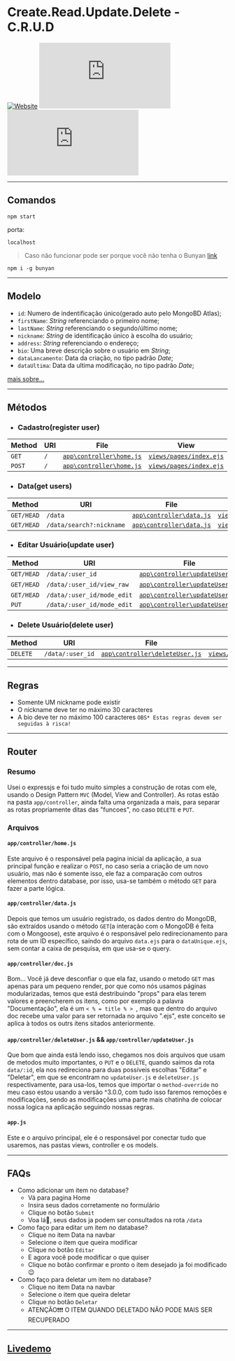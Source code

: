 # Create.Read.Update.Delete - C.R.U.D

[![Website](https://img.shields.io/website?up_message=livedemo&url=https%3A%2F%2Fcrud-andrrff.herokuapp.com%2F)](https://crud-andrrff.herokuapp.com/)
[![GitHub repo size](https://img.shields.io/github/repo-size/andrrff/c.r.u.d)](https://github.com/andrrff/c.r.u.d) 
[![GitHub](https://img.shields.io/github/license/andrrff/c.r.u.d)](https://github.com/andrrff/c.r.u.d/blob/master/LICENSE) 

____

## Comandos
```
npm start
```
porta:
```
localhost
```

> Caso não funcionar pode ser porque você não tenha o Bunyan
> [link](https://www.npmjs.com/package/bunyan)
```
npm i -g bunyan
```

____

## Modelo
- `id`: Numero de indentificação único(gerado auto pelo MongoBD Atlas);
- `firstName`: _String_ referenciando o primeiro nome;
- `lastName`: _String_ referenciando o segundo/último nome;
- `nickname`: _String_ de identificação único à escolha do usuário;
- `address`: _String_ referenciando o endereço;
- `bio`: Uma breve descrição sobre o usuário em _String_;
- `dataLancamento`: Data da criação, no tipo padrão _Date_;
- `dataUltima`: Data da ultima modificação, no tipo padrão _Date_;

[mais sobre...](https://github.com/andrrff/c.r.u.d/blob/master/app/models/user.js)
____

## Métodos

- ### Cadastro(register user)

| Method     | URI                               | File                         | View                      |
|------------|-----------------------------------|------------------------------|---------------------------|
| `GET`      | `/`                               | [`app\controller\home.js`](https://github.com/andrrff/c.r.u.d/blob/master/app/controller/home.js#L16)     | [`views/pages/index.ejs`](https://github.com/andrrff/c.r.u.d/blob/master/app/views/pages/index.ejs)   |
| `POST`     | `/`                               | [`app\controller\home.js`](https://github.com/andrrff/c.r.u.d/blob/master/app/controller/home.js#L25)     | [`views/pages/index.ejs`](https://github.com/andrrff/c.r.u.d/blob/master/app/views/pages/index.ejs)   |

- ### Data(get users)

| Method     | URI                               | File                         | View                      |
|------------|-----------------------------------|------------------------------|---------------------------|
| `GET/HEAD` | `/data`                           | [`app\controller\data.js`](https://github.com/andrrff/c.r.u.d/blob/master/app/controller/data.js#L15)     | [`views/pages/data.ejs`](https://github.com/andrrff/c.r.u.d/blob/master/app/views/pages/data.ejs)    |
| `GET/HEAD` | `/data/search?:nickname`          | [`app\controller\data.js`](https://github.com/andrrff/c.r.u.d/blob/master/app/controller/data.js#L38)     | [`views/pages/data.ejs`](https://github.com/andrrff/c.r.u.d/blob/master/app/views/pages/data.ejs)    |

- ### Editar Usuário(update user)

| Method     | URI                               | File                         | View                      |
|------------|-----------------------------------|------------------------------|---------------------------|
| `GET/HEAD` | `/data/:user_id`               | [`app\controller\updateUser.js`](https://github.com/andrrff/c.r.u.d/blob/master/app/controller/updateUser.js#L15)| [`views/pages/dataUnique.ejs`](https://github.com/andrrff/c.r.u.d/blob/master/app/views/pages/dataUnique.ejs)|
| `GET/HEAD` | `/data/:user_id/view_raw`      | [`app\controller\updateUser.js`](https://github.com/andrrff/c.r.u.d/blob/master/app/controller/updateUser.js#L35)| [`resource.send(user.json)`]  |
| `GET/HEAD` | `/data/:user_id/mode_edit`     | [`app\controller\updateUser.js`](https://github.com/andrrff/c.r.u.d/blob/master/app/controller/updateUser.js#L56)| [`views/pages/edit.ejs`](https://github.com/andrrff/c.r.u.d/blob/master/app/views/pages/edit.ejs)      |
| `PUT`      | `/data/:user_id/mode_edit`     | [`app\controller\updateUser.js`](https://github.com/andrrff/c.r.u.d/blob/master/app/controller/updateUser.js#L75)| [`views/pages/actionPage.ejs`](https://github.com/andrrff/c.r.u.d/blob/master/app/views/pages/actionPage.ejs)      |

- ### Delete Usuário(delete user)

| Method     | URI                               | File                         | View                      |
|------------|-----------------------------------|------------------------------|---------------------------|
| `DELETE`   | `/data/:user_id`               | [`app\controller\deleteUser.js`](https://github.com/andrrff/c.r.u.d/blob/master/app/controller/deleteUser.js#L17)| [`views/pages/actionPage.ejs`](https://github.com/andrrff/c.r.u.d/blob/master/app/views/pages/actionPage.ejs)|

____

## Regras
- Somente UM nickname pode existir
- O nickname deve ter no máximo 30 caracteres
- A bio deve ter no máximo 100 caracteres
`OBS* Estas regras devem ser seguidas à risca!`

____

## Router
### Resumo
Usei o expressjs e foi tudo muito simples a construção de rotas com ele, usando o Design Pattern `MVC` (Model, View and Controller). As rotas estão na pasta `app/controller`, ainda falta uma organizada a mais, para separar as rotas propriamente ditas das "funcoes", no caso `DELETE` e `PUT`.

### Arquivos
#### `app/controller/home.js`
Este arquivo é o responsável pela pagina inicial da aplicação, a sua principal função e realizar o `POST`, no caso seria a criação de um novo usuário, mas não é somente isso, ele faz a comparação com outros elementos dentro database, por isso, usa-se também o método `GET` para fazer a parte lógica.

#### `app/controller/data.js`
Depois que temos um usuário registrado, os dados dentro do MongoDB, são extraídos usando o método `GET`(a interação com o MongoDB é feita com o Mongoose), este arquivo é o responsável pelo redirecionamento para rota de um ID específico, saíndo do arquivo `data.ejs` para o `dataUnique.ejs`, sem contar a caixa de pesquisa, em que usa-se o query.

#### `app/controller/doc.js`
Bom... Você já deve desconfiar o que ela faz, usando o metodo `GET` mas apenas para um pequeno render, por que como nós usamos páginas modularizadas, temos que está destribuindo "props" para elas terem valores e preencherem os itens, como por exemplo a palavra "Documentação", ela é um `< % = title % > `, mas que dentro do arquivo doc recebe uma valor para ser retornada no arquivo ".ejs", este conceito se aplica à todos os outrs itens sitados anteriormente.

#### `app/controller/deleteUser.js` && `app/controller/updateUser.js`
Que bom que ainda está lendo isso, chegamos nos dois arquivos que usam de metodos muito importantes, o `PUT` e o `DELETE`, quando saímos da rota `data/:id`, ela nos redireciona para duas possíveis escolhas "Editar" e "Deletar", em que se encontram no `updateUser.js` e `deleteUser.js` respectivamente, para usa-los, temos que importar o `method-override` no meu caso estou usando a versão ^3.0.0, com tudo isso faremos remoções e modificações, sendo as modificações uma parte mais chatinha de colocar nossa logica na aplicação seguindo nossas regras.

#### `app.js`
Este e o arquivo principal, ele é o responsável por conectar tudo que usaremos, nas pastas views, controller e os models.

____

## FAQs
- Como adicionar um item no database?
  - Vá para pagina Home
  - Insira seus dados corretamente no formulário
  - Clique no botão `Submit`
  - Voa lá🎉, seus dados ja podem ser consultados na rota `/data`
- Como faço para editar um item no database?
  - Clique no item Data na navbar
  - Selecione o item que queira modificar
  - Clique no botão `Editar`
  - E agora você pode modificar o que quiser
  - Clique no botão confirmar e pronto o item desejado ja foi modificado 😉
- Como faço para deletar um item no database?
  - Clique no item Data na navbar
  - Selecione o item que queira deletar
  - Clique no botão `Deletar`
  - ATENÇÃO❗❗❗ O ITEM QUANDO DELETADO NÃO PODE MAIS SER RECUPERADO

____

## [Livedemo](https://crud-andrrff.herokuapp.com/)
